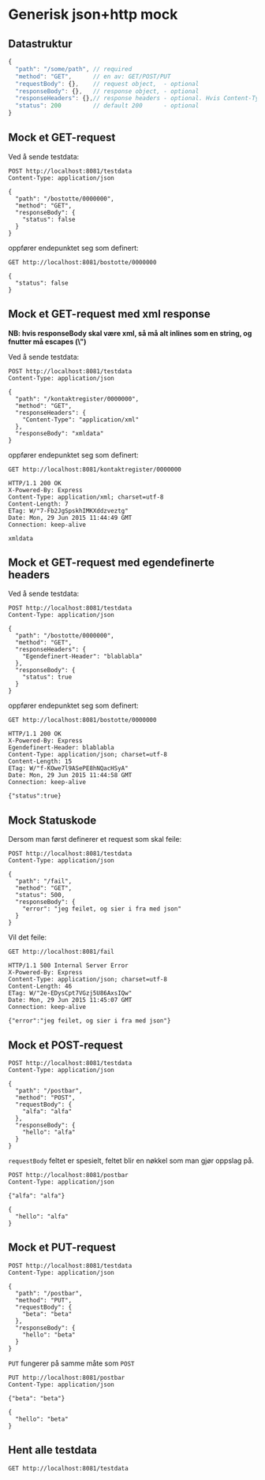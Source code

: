 
# Generisk json+http mock

## Datastruktur

```javascript
{
  "path": "/some/path", // required
  "method": "GET",      // en av: GET/POST/PUT
  "requestBody": {},    // request object,  - optional
  "responseBody": {},   // response object, - optional
  "responseHeaders": {},// response headers - optional. Hvis Content-Type ikke er angitt er json default
  "status": 200         // default 200      - optional
}
```

## Mock et GET-request

Ved å sende testdata:

```http
POST http://localhost:8081/testdata
Content-Type: application/json

{
  "path": "/bostotte/0000000",
  "method": "GET",
  "responseBody": {
    "status": false
  }
}
```

oppfører endepunktet seg som definert:

```http
GET http://localhost:8081/bostotte/0000000
```

    {
      "status": false
    }

## Mock et GET-request med xml response

**NB: hvis responseBody skal være xml, så må alt inlines som en string, og fnutter må escapes (\\")**

Ved å sende testdata:

```http
POST http://localhost:8081/testdata
Content-Type: application/json

{
  "path": "/kontaktregister/0000000",
  "method": "GET",
  "responseHeaders": {
    "Content-Type": "application/xml"
  },
  "responseBody": "xmldata"
}
```

oppfører endepunktet seg som definert:

```http
GET http://localhost:8081/kontaktregister/0000000
```

    HTTP/1.1 200 OK
    X-Powered-By: Express
    Content-Type: application/xml; charset=utf-8
    Content-Length: 7
    ETag: W/"7-Fb2JgSpskhIMKXddzveztg"
    Date: Mon, 29 Jun 2015 11:44:49 GMT
    Connection: keep-alive
    
    xmldata

## Mock et GET-request med egendefinerte headers

Ved å sende testdata:

```http
POST http://localhost:8081/testdata
Content-Type: application/json

{
  "path": "/bostotte/0000000",
  "method": "GET",
  "responseHeaders": {
    "Egendefinert-Header": "blablabla"
  },
  "responseBody": {
    "status": true
  }
}
```

oppfører endepunktet seg som definert:

```http
GET http://localhost:8081/bostotte/0000000
```

    HTTP/1.1 200 OK
    X-Powered-By: Express
    Egendefinert-Header: blablabla
    Content-Type: application/json; charset=utf-8
    Content-Length: 15
    ETag: W/"f-KOwe7l9ASePE8hNQacHSyA"
    Date: Mon, 29 Jun 2015 11:44:58 GMT
    Connection: keep-alive
    
    {"status":true}

## Mock Statuskode

Dersom man først definerer et request som skal feile:

```http
POST http://localhost:8081/testdata
Content-Type: application/json

{
  "path": "/fail",
  "method": "GET",
  "status": 500,
  "responseBody": {
    "error": "jeg feilet, og sier i fra med json"
  }
}
```

Vil det feile:

```http
GET http://localhost:8081/fail
```

    HTTP/1.1 500 Internal Server Error
    X-Powered-By: Express
    Content-Type: application/json; charset=utf-8
    Content-Length: 46
    ETag: W/"2e-EDysCpt7VGzj5U86AxsIQw"
    Date: Mon, 29 Jun 2015 11:45:07 GMT
    Connection: keep-alive
    
    {"error":"jeg feilet, og sier i fra med json"}

## Mock et POST-request

```http
POST http://localhost:8081/testdata
Content-Type: application/json

{
  "path": "/postbar",
  "method": "POST",
  "requestBody": {
    "alfa": "alfa"
  },
  "responseBody": {
    "hello": "alfa"
  }
}
```

`requestBody` feltet er spesielt, feltet blir en nøkkel som man gjør
oppslag på. 

```http
POST http://localhost:8081/postbar
Content-Type: application/json

{"alfa": "alfa"}
```

    {
      "hello": "alfa"
    }

## Mock et PUT-request

```http
POST http://localhost:8081/testdata
Content-Type: application/json

{
  "path": "/postbar",
  "method": "PUT",
  "requestBody": {
    "beta": "beta"
  },
  "responseBody": {
    "hello": "beta"
  }
}
```

`PUT` fungerer på samme måte som `POST`

```http
PUT http://localhost:8081/postbar
Content-Type: application/json

{"beta": "beta"}
```

    {
      "hello": "beta"
    }

## Hent alle testdata

```http
GET http://localhost:8081/testdata
```
